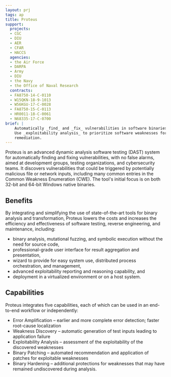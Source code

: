 ```yaml
---
layout: prj
tags: ap
title: Proteus
support:
  projects:
  - CGC
  - DIU
  - AER
  - CFAR
  - HACCS
  agencies:
  - the Air Force
  - DARPA
  - Army
  - DIU
  - the Navy
  - the Office of Naval Research
  contracts:
  - FA8750-14-C-0110
  - W15QKN-18-9-1013
  - W56KGU-17-C-0028
  - FA8750-15-C-0113
  - HR0011-18-C-0061
  - N68335-17-C-0700
brief: |
    Automatically _find_ and _fix_ vulnerabilities in software binaries.
    Use _exploitability analysis_ to prioritize software weaknesses for
    remediation.
---
```


Proteus is an advanced dynamic analysis software testing (DAST) system for
automatically finding and fixing vulnerabilities, with no false alarms, aimed at
development groups, testing organizations, and cybersecurity teams.  It
discovers vulnerabilities that could be triggered by potentially malicious file
or network inputs, including many common entries in the Common Weakness
Enumeration (CWE).  The tool's initial focus is on both 32-bit and 64-bit
Windows native binaries.

## Benefits

By integrating and simplifying the use of state-of-the-art tools for binary
analysis and transformation, Proteus lowers the costs and increases the
efficiency and effectiveness of software testing, reverse engineering, and
maintenance, including:

- binary analysis, mutational fuzzing, and symbolic execution without the need for source code,
- professional-grade user interface for result aggregation and presentation,
- wizard to provide for easy system use, distributed process orchestration, and management,
- advanced exploitability reporting and reasoning capability, and
- deployment in a virtualized environment or on a host system.

## Capabilities

Proteus integrates five capabilities, each of which can be used in an end-to-end
workflow or independently:

- Error Amplification – earlier and more complete error detection; faster root-cause localization
- Weakness Discovery – automatic generation of test inputs leading to application failure
- Exploitability Analysis – assessment of the exploitability of the discovered weaknesses
- Binary Patching – automated recommendation and application of patches for exploitable weaknesses
- Binary Hardening – additional protections for weaknesses that may have remained undiscovered during analysis.
